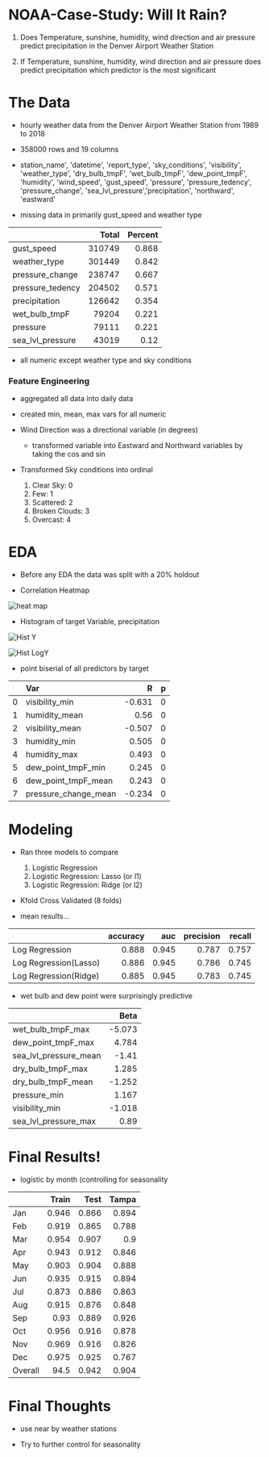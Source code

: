 # NOAA-Case-Study: Will It Rain?

1. Does Temperature, sunshine, humidity, wind direction and air pressure predict precipitation in the Denver Airport Weather Station

2. If Temperature, sunshine, humidity, wind direction and air pressure does predict precipitation which predictor is the most significant

# The Data

- hourly weather data from the Denver Airport Weather Station from 1989 to 2018

- 358000 rows and 19 columns

- station_name', 'datetime', 'report_type', 'sky_conditions', 'visibility', 'weather_type', 'dry_bulb_tmpF', 'wet_bulb_tmpF',
'dew_point_tmpF', 'humidity', 'wind_speed', 'gust_speed', 'pressure', 'pressure_tedency', 'pressure_change', 'sea_lvl_pressure','precipitation', 'northward', 'eastward'

- missing data in primarily gust_speed and weather type

|                  |   Total |   Percent |
|:-----------------|--------:|----------:|
| gust_speed       |  310749 |     0.868 |
| weather_type     |  301449 |     0.842 |
| pressure_change  |  238747 |     0.667 |
| pressure_tedency |  204502 |     0.571 |
| precipitation    |  126642 |     0.354 |
| wet_bulb_tmpF    |   79204 |     0.221 |
| pressure         |   79111 |     0.221 |
| sea_lvl_pressure |   43019 |     0.12  |

- all numeric except weather type and sky conditions

### Feature Engineering

- aggregated all data into daily data

- created min, mean, max vars for all numeric

- Wind Direction was a directional variable (in degrees)
    * transformed variable into Eastward and Northward variables by taking the cos and sin

- Transformed Sky conditions into ordinal
    1. Clear Sky: 0
    2. Few: 1
    3. Scattered: 2
    4. Broken Clouds: 3
    5. Overcast: 4

# EDA

- Before any EDA the data was split with a 20% holdout

- Correlation Heatmap

![heat map](https://github.com/mikeaadd/NOAA-Case-Study/raw/master/img/corr_heat.png "Correlation Heat Map")

- Histogram of target Variable, precipitation

![Hist Y](https://github.com/mikeaadd/NOAA-Case-Study/raw/master/img/hist_y.png "Histogram of Y")

![Hist LogY](https://github.com/mikeaadd/NOAA-Case-Study/raw/master/img/hist_logy.png "Histogram of log(Y)")

- point biserial of all predictors by target

|    | Var                  |      R |   p |
|---:|:---------------------|-------:|----:|
|  0 | visibility_min       | -0.631 |   0 |
|  1 | humidity_mean        |  0.56  |   0 |
|  2 | visibility_mean      | -0.507 |   0 |
|  3 | humidity_min         |  0.505 |   0 |
|  4 | humidity_max         |  0.493 |   0 |
|  5 | dew_point_tmpF_min   |  0.245 |   0 |
|  6 | dew_point_tmpF_mean  |  0.243 |   0 |
|  7 | pressure_change_mean | -0.234 |   0 |

# Modeling

-  Ran three models to compare
    1. Logistic Regression
    2. Logistic Regression: Lasso (or l1)
    3. Logistic Regression: Ridge (or l2)

- Kfold Cross Validated (8 folds)

- mean results...

|                       |   accuracy |   auc |   precision |   recall |
|:----------------------|-----------:|------:|------------:|---------:|
| Log Regression        |      0.888 | 0.945 |       0.787 |    0.757 |
| Log Regression(Lasso) |      0.886 | 0.945 |       0.786 |    0.745 |
| Log Regression(Ridge) |      0.885 | 0.945 |       0.783 |    0.745 |

- wet bulb and dew point were surprisingly predictive

|                       |   Beta |
|:----------------------|-------:|
| wet_bulb_tmpF_max     | -5.073 |
| dew_point_tmpF_max    |  4.784 |
| sea_lvl_pressure_mean | -1.41  |
| dry_bulb_tmpF_max     |  1.285 |
| dry_bulb_tmpF_mean    | -1.252 |
| pressure_min          |  1.167 |
| visibility_min        | -1.018 |
| sea_lvl_pressure_max  |  0.89  |


# Final Results!

- logistic by month (controlling for seasonality
    
|         |   Train |   Test |   Tampa |
|:--------|--------:|-------:|--------:|
| Jan     |   0.946 |  0.866 |   0.894 |
| Feb     |   0.919 |  0.865 |   0.788 |
| Mar     |   0.954 |  0.907 |   0.9   |
| Apr     |   0.943 |  0.912 |   0.846 |
| May     |   0.903 |  0.904 |   0.888 |
| Jun     |   0.935 |  0.915 |   0.894 |
| Jul     |   0.873 |  0.886 |   0.863 |
| Aug     |   0.915 |  0.876 |   0.848 |
| Sep     |   0.93  |  0.889 |   0.926 |
| Oct     |   0.956 |  0.916 |   0.878 |
| Nov     |   0.969 |  0.916 |   0.826 |
| Dec     |   0.975 |  0.925 |   0.767 |
| Overall |  94.5   |  0.942 |   0.904 |

# Final Thoughts

- use near by weather stations

- Try to further control for seasonality
